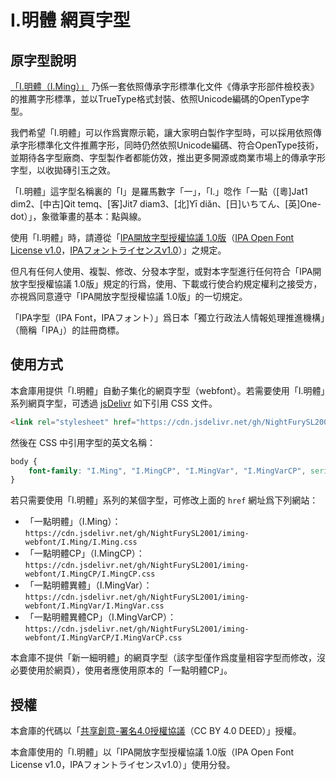# I.明體 網頁字型

## 原字型說明

[「I.明體（I.Ming）」](https://github.com/ichitenfont/I.Ming) 乃係一套依照傳承字形標準化文件《傳承字形部件檢校表》的推薦字形標準，並以TrueType格式封裝、依照Unicode編碼的OpenType字型。

我們希望「I.明體」可以作爲實際示範，讓大家明白製作字型時，可以採用依照傳承字形標準化文件推薦字形，同時仍然依照Unicode編碼、符合OpenType技術，並期待各字型廠商、字型製作者都能仿效，推出更多開源或商業市場上的傳承字形字型，以收拋磚引玉之效。

「I.明體」這字型名稱裏的「I」是羅馬數字「一」，「I.」唸作「一點（[粵]Jat1 dim2、[中古]Qit temq、[客]Jit7 diam3、[北]Yī diǎn、[日]いちてん、[英]One-dot）」，象徵筆畫的基本：點與線。

使用「I.明體」時，請遵從「[IPA開放字型授權協議 1.0版](IPA_Font_License_Agreement_v1.0_chi.md)（[IPA Open Font License v1.0](IPA_Font_License_Agreement_v1.0.md#ipa-font-license-agreement-v10)，[IPAフォントライセンスv1.0](IPA_Font_License_Agreement_v1.0.md)）」之規定。

但凡有任何人使用、複製、修改、分發本字型，或對本字型進行任何符合「IPA開放字型授權協議 1.0版」規定的行爲，使用、下載或行使合約規定權利之接受方，亦視爲同意遵守「IPA開放字型授權協議 1.0版」的一切規定。

「IPA字型（IPA Font，IPAフォント）」爲日本「獨立行政法人情報処理推進機構」（簡稱「IPA」）的註冊商標。

## 使用方式

本倉庫用提供「I.明體」自動子集化的網頁字型（webfont）。若需要使用「I.明體」系列網頁字型，可透過 [jsDelivr](https://jsdelivr.net) 如下引用 CSS 文件。

```html
<link rel="stylesheet" href="https://cdn.jsdelivr.net/gh/NightFurySL2001/iming-webfont/index.css">
```

然後在 CSS 中引用字型的英文名稱：

```css
body {
    font-family: "I.Ming", "I.MingCP", "I.MingVar", "I.MingVarCP", serif;
}
```

若只需要使用「I.明體」系列的某個字型，可修改上面的 `href` 網址爲下列網站：

* 「一點明體」（I.Ming）：`https://cdn.jsdelivr.net/gh/NightFurySL2001/iming-webfont/I.Ming/I.Ming.css`
* 「一點明體CP」（I.MingCP）：`https://cdn.jsdelivr.net/gh/NightFurySL2001/iming-webfont/I.MingCP/I.MingCP.css`
* 「一點明體異體」（I.MingVar）：`https://cdn.jsdelivr.net/gh/NightFurySL2001/iming-webfont/I.MingVar/I.MingVar.css`
* 「一點明體異體CP」（I.MingVarCP）：`https://cdn.jsdelivr.net/gh/NightFurySL2001/iming-webfont/I.MingVarCP/I.MingVarCP.css`

本倉庫不提供「新一細明體」的網頁字型（該字型僅作爲度量相容字型而修改，沒必要使用於網頁），使用者應使用原本的「一點明體CP」。

## 授權

本倉庫的代碼以「[共享創意-署名4.0授權協議](https://creativecommons.org/licenses/by/4.0/)（CC BY 4.0 DEED）」授權。

本倉庫使用的「I.明體」以「IPA開放字型授權協議 1.0版（IPA Open Font License v1.0，IPAフォントライセンスv1.0）」使用分發。